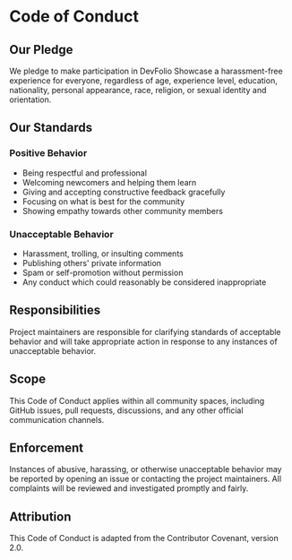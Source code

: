 # Code of Conduct

## Our Pledge

We pledge to make participation in DevFolio Showcase a harassment-free experience for everyone, regardless of age, experience level, education, nationality, personal appearance, race, religion, or sexual identity and orientation.

## Our Standards

### Positive Behavior

- Being respectful and professional
- Welcoming newcomers and helping them learn
- Giving and accepting constructive feedback gracefully
- Focusing on what is best for the community
- Showing empathy towards other community members

### Unacceptable Behavior

- Harassment, trolling, or insulting comments
- Publishing others' private information
- Spam or self-promotion without permission
- Any conduct which could reasonably be considered inappropriate

## Responsibilities

Project maintainers are responsible for clarifying standards of acceptable behavior and will take appropriate action in response to any instances of unacceptable behavior.

## Scope

This Code of Conduct applies within all community spaces, including GitHub issues, pull requests, discussions, and any other official communication channels.

## Enforcement

Instances of abusive, harassing, or otherwise unacceptable behavior may be reported by opening an issue or contacting the project maintainers. All complaints will be reviewed and investigated promptly and fairly.

## Attribution

This Code of Conduct is adapted from the Contributor Covenant, version 2.0.
